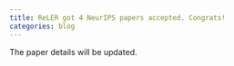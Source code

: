 ```yaml
---
title: ReLER got 4 NeurIPS papers accepted. Congrats!
categories: blog
---
```



The paper details will be updated.
